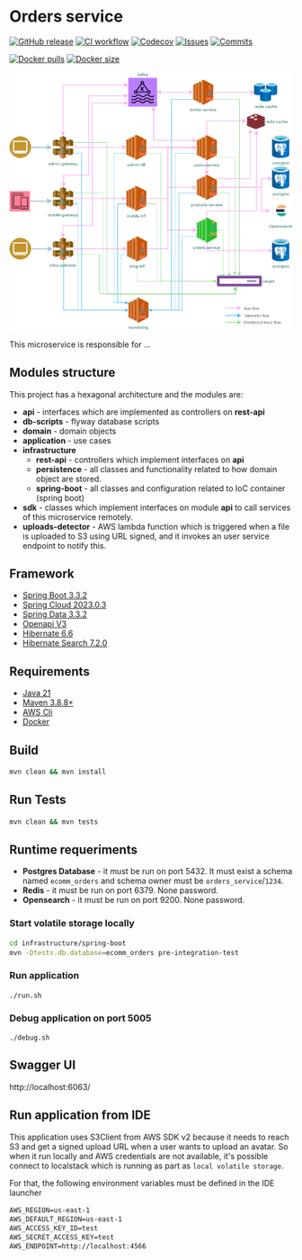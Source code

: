 
# Orders service #

[![GitHub release](https://img.shields.io/github/release/sjexpos/ecomm-orders-service.svg?style=plastic)](https://github.com/sjexpos/ecomm-orders-service/releases/latest)
[![CI workflow](https://img.shields.io/github/actions/workflow/status/sjexpos/ecomm-orders-service/ci.yaml?branch=main&label=ci&logo=github&style=plastic)](https://github.com/sjexpos/ecomm-orders-service/actions?workflow=CI)
[![Codecov](https://img.shields.io/codecov/c/github/sjexpos/ecomm-orders-service?logo=codecov&style=plastic)](https://codecov.io/gh/sjexpos/ecomm-orders-service)
[![Issues](https://img.shields.io/github/issues-search/sjexpos/ecomm-orders-service?query=is%3Aopen&label=issues&style=plastic)](https://github.com/sjexpos/ecomm-orders-service/issues)
[![Commits](https://img.shields.io/github/last-commit/sjexpos/ecomm-orders-service?logo=github&style=plastic)](https://github.com/sjexpos/ecomm-orders-service/commits/)

[![Docker pulls](https://img.shields.io/docker/pulls/sjexposecomm/orders-service?logo=docker&style=plastic)](https://hub.docker.com/r/sjexposecomm/orders-service)
[![Docker size](https://img.shields.io/docker/image-size/sjexposecomm/orders-service?logo=docker&style=plastic)](https://hub.docker.com/r/sjexposecomm/orders-service/tags)

![](docs/images/arch-orders.png)

This microservice is responsible for ...

## Modules structure ##

This project has a hexagonal architecture and the modules are:

* **api** - interfaces which are implemented as controllers on **rest-api**
* **db-scripts** - flyway database scripts
* **domain** - domain objects
* **application** - use cases
* **infrastructure**
   * **rest-api** - controllers which implement interfaces on **api**
   * **persistence** - all classes and functionality related to how domain object are stored.
   * **spring-boot** - all classes and configuration related to IoC container (spring boot)
* **sdk** - classes which implement interfaces on module **api** to call services of this microservice remotely.
* **uploads-detector** - AWS lambda function which is triggered when a file is uploaded to S3 using URL signed, and it invokes an user service endpoint to notify this.

## Framework

* [Spring Boot 3.3.2](https://spring.io/projects/spring-boot/)
* [Spring Cloud 2023.0.3](https://spring.io/projects/spring-cloud)
* [Spring Data 3.3.2](https://spring.io/projects/spring-data)
* [Openapi V3](https://swagger.io/specification/)
* [Hibernate 6.6](https://hibernate.org/orm/)
* [Hibernate Search 7.2.0](https://hibernate.org/search/)

## Requirements

* [Java 21](https://openjdk.org/install/)
* [Maven 3.8.8+](https://maven.apache.org/download.cgi)
* [AWS Cli](https://aws.amazon.com/es/cli/)
* [Docker](https://www.docker.com/)

## Build

```bash
mvn clean && mvn install
```

## Run Tests
```bash
mvn clean && mvn tests
```

## Runtime requeriments

* **Postgres Database** - it must be run on port 5432. It must exist a schema named `ecomm_orders` and schema owner must be `orders_service`/`1234`.
* **Redis** - it must be run on port 6379. None password.
* **Opensearch** - it must be run on port 9200. None password.

### Start volatile storage locally

```bash
cd infrastructure/spring-boot
mvn -Dtests.db.database=ecomm_orders pre-integration-test
```

### Run application
```
./run.sh
```

### Debug application on port 5005
```
./debug.sh
```

## Swagger UI

http://localhost:6063/


## Run application from IDE

This application uses S3Client from AWS SDK v2 because it needs to reach S3 and get a signed upload URL when a user wants to upload an avatar. So when it run locally and AWS credentials are not available, it's possible connect to localstack which is running as part as `local volatile storage`.

For that, the following environment variables must be defined in the IDE launcher
```
AWS_REGION=us-east-1
AWS_DEFAULT_REGION=us-east-1
AWS_ACCESS_KEY_ID=test
AWS_SECRET_ACCESS_KEY=test
AWS_ENDPOINT=http://localhost:4566
```
